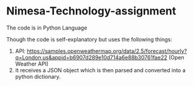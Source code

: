 # Nimesa-Technology-assignment

The code is in Python Language

Though the code is self-explanatory but uses the following things:
1) API: https://samples.openweathermap.org/data/2.5/forecast/hourly?q=London,us&appid=b6907d289e10d714a6e88b30761fae22 (Open Weather API)
2) It receives a JSON object which is then parsed and converted into a python dictionary.

